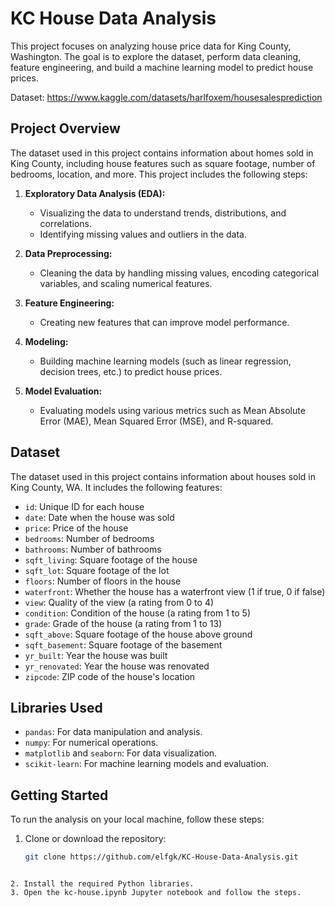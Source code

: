 # KC House Data Analysis

This project focuses on analyzing house price data for King County, Washington. The goal is to explore the dataset, perform data cleaning, feature engineering, and build a machine learning model to predict house prices.

Dataset: https://www.kaggle.com/datasets/harlfoxem/housesalesprediction

## Project Overview

The dataset used in this project contains information about homes sold in King County, including house features such as square footage, number of bedrooms, location, and more. This project includes the following steps:

1. **Exploratory Data Analysis (EDA):**
   - Visualizing the data to understand trends, distributions, and correlations.
   - Identifying missing values and outliers in the data.

2. **Data Preprocessing:**
   - Cleaning the data by handling missing values, encoding categorical variables, and scaling numerical features.

3. **Feature Engineering:**
   - Creating new features that can improve model performance.

4. **Modeling:**
   - Building machine learning models (such as linear regression, decision trees, etc.) to predict house prices.

5. **Model Evaluation:**
   - Evaluating models using various metrics such as Mean Absolute Error (MAE), Mean Squared Error (MSE), and R-squared.

## Dataset

The dataset used in this project contains information about houses sold in King County, WA. It includes the following features:

- `id`: Unique ID for each house
- `date`: Date when the house was sold
- `price`: Price of the house
- `bedrooms`: Number of bedrooms
- `bathrooms`: Number of bathrooms
- `sqft_living`: Square footage of the house
- `sqft_lot`: Square footage of the lot
- `floors`: Number of floors in the house
- `waterfront`: Whether the house has a waterfront view (1 if true, 0 if false)
- `view`: Quality of the view (a rating from 0 to 4)
- `condition`: Condition of the house (a rating from 1 to 5)
- `grade`: Grade of the house (a rating from 1 to 13)
- `sqft_above`: Square footage of the house above ground
- `sqft_basement`: Square footage of the basement
- `yr_built`: Year the house was built
- `yr_renovated`: Year the house was renovated
- `zipcode`: ZIP code of the house's location

## Libraries Used

- `pandas`: For data manipulation and analysis.
- `numpy`: For numerical operations.
- `matplotlib` and `seaborn`: For data visualization.
- `scikit-learn`: For machine learning models and evaluation.

## Getting Started

To run the analysis on your local machine, follow these steps:

1. Clone or download the repository:

   ```bash
   git clone https://github.com/elfgk/KC-House-Data-Analysis.git
  ```

2. Install the required Python libraries.
3. Open the kc-house.ipynb Jupyter notebook and follow the steps.

